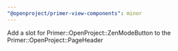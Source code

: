 ```yaml
---
"@openproject/primer-view-components": minor
---
```


Add a slot for Primer::OpenProject::ZenModeButton to the Primer::OpenProject::PageHeader
